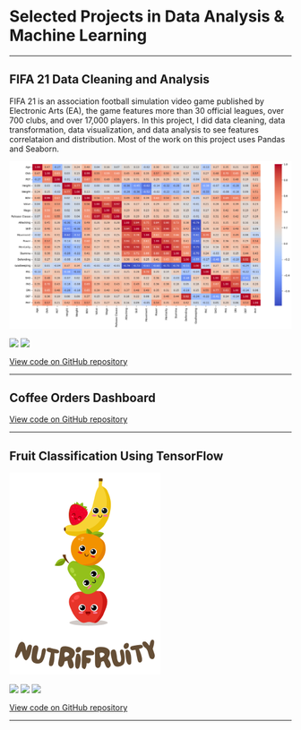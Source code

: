 # Selected Projects in Data Analysis & Machine Learning

---

## FIFA 21 Data Cleaning and Analysis
FIFA 21 is an association football simulation video game published by Electronic Arts (EA), the game features more than 30 official leagues, over 700 clubs, and over 17,000 players. In this project, I did data cleaning, data transformation, data visualization, and data analysis to see features correlataion and distribution. Most of the work on this project uses Pandas and Seaborn.

<img src="images/Fifa21_corr.png?raw=true"/>

[![](https://img.shields.io/badge/Python-white?logo=Python)](#) [![](https://img.shields.io/badge/Jupyter-white?logo=Jupyter)](#)

[View code on GitHub repository](https://github.com/akbaradie/fifa21-cleaning-EDA)

---

## Coffee Orders Dashboard



[View code on GitHub repository](https://github.com/akbaradie/cofee-dashboard)

---

## Fruit Classification Using TensorFlow

<img src="images/NutriFruity-logo.png?raw=true"/>

[![](https://img.shields.io/badge/Python-white?logo=Python)](#) [![](https://img.shields.io/badge/Jupyter-white?logo=Jupyter)](#) [![](https://img.shields.io/badge/TensorFlow-white?logo=tensorflow)](#)

[View code on GitHub repository](https://github.com/C23-PS045/NutriFruity)

---


